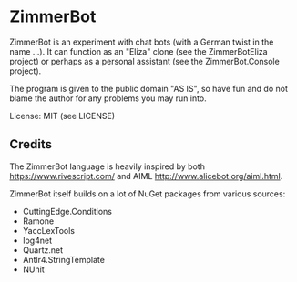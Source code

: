 # ZimmerBot
ZimmerBot is an experiment with chat bots (with a German twist in the name ...).
It can function as an "Eliza" clone (see the ZimmerBotEliza project) or perhaps
as a personal assistant (see the ZimmerBot.Console project).

The program is given to the public domain "AS IS", so have fun and do not blame
the author for any problems you may run into.

License: MIT (see LICENSE)

## Credits

The ZimmerBot language is heavily inspired by both https://www.rivescript.com/ 
and AIML http://www.alicebot.org/aiml.html.

ZimmerBot itself builds on a lot of NuGet packages from various sources:

- CuttingEdge.Conditions
- Ramone
- YaccLexTools
- log4net
- Quartz.net
- Antlr4.StringTemplate
- NUnit

